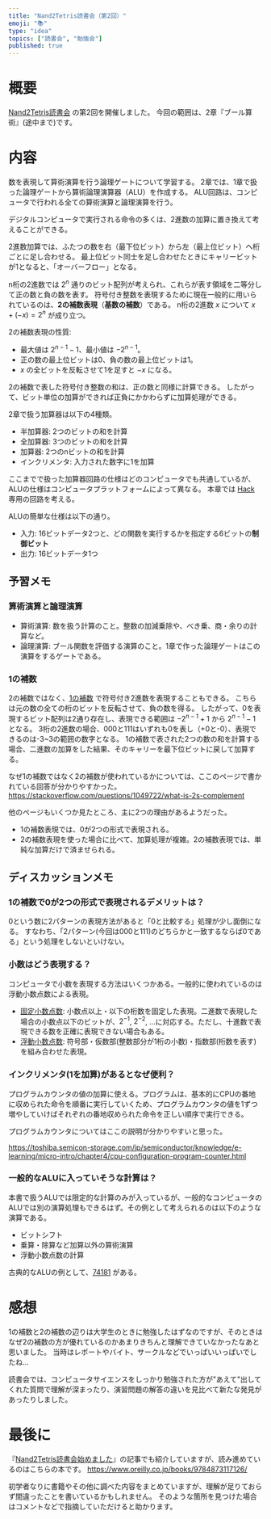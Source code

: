 ```yaml
---
title: "Nand2Tetris読書会（第2回）"
emoji: "📚"
type: "idea"
topics: ["読書会", "勉強会"]
published: true
---
```


# 概要

[Nand2Tetris読書会](https://zenn.dev/tomom1_s/articles/nand2tetris-00) の第2回を開催しました。
今回の範囲は、2章『ブール算術』(途中まで)です。

# 内容

数を表現して算術演算を行う論理ゲートについて学習する。 2章では、1章で扱った論理ゲートから算術論理演算器（ALU）を作成する。
ALU回路は、コンピュータで行われる全ての算術演算と論理演算を行う。

デジタルコンピュータで実行される命令の多くは、2進数の加算に置き換えて考えることができる。

2進数加算では、ふたつの数を右（最下位ビット）から左（最上位ビット）へ桁ごとに足し合わせる。
最上位ビット同士を足し合わせたときにキャリービットが1となると、「オーバーフロー」となる。

n桁の2進数では $2^n$ 通りのビット配列が考えられ、これらが表す領域を二等分して正の数と負の数を表す。
符号付き整数を表現するために現在一般的に用いられているのは、**2の補数表現**（**基数の補数**）である。 
n桁の2進数 $x$ について $x+(-x)=2^n$ が成り立つ。

2の補数表現の性質:

- 最大値は $2^{n-1}-1$、最小値は $-2^{n-1}$。
- 正の数の最上位ビットは0、負の数の最上位ビットは1。
- $x$ の全ビットを反転させて1を足すと $-x$ になる。

2の補数で表した符号付き整数の和は、正の数と同様に計算できる。
したがって、ビット単位の加算ができれば正負にかかわらずに加算処理ができる。

2章で扱う加算器は以下の4種類。

- 半加算器: 2つのビットの和を計算
- 全加算器: 3つのビットの和を計算
- 加算器: 2つのnビットの和を計算
- インクリメンタ: 入力された数字に1を加算

ここまでで扱った加算器回路の仕様はどのコンピュータでも共通しているが、ALUの仕様はコンピュータプラットフォームによって異なる。
本章では [Hack](https://ja.wikipedia.org/wiki/Hack_(プログラミング言語)) 専用の回路を考える。

ALUの簡単な仕様は以下の通り。

- 入力: 16ビットデータ2つと、どの関数を実行するかを指定する6ビットの**制御ビット**
- 出力: 16ビットデータ1つ

## 予習メモ

### 算術演算と論理演算

- 算術演算: 数を扱う計算のこと。整数の加減乗除や、べき乗、商・余りの計算など。
- 論理演算: ブール関数を評価する演算のこと。1章で作った論理ゲートはこの演算をするゲートである。

### 1の補数

2の補数ではなく、[1の補数](https://ja.wikipedia.org/wiki/符号付数値表現#1の補数) で符号付き2進数を表現することもできる。
こちらは元の数の全ての桁のビットを反転させて、負の数を得る。
したがって、0を表現するビット配列は2通り存在し、表現できる範囲は $-2^{n-1}+1$ から $2^{n-1}-1$ となる。
3桁の2進数の場合、000と111はいずれも0を表し（+0と-0）、表現できるのは-3~3の範囲の数字となる。
1の補数で表された2つの数の和を計算する場合、二進数の加算をした結果、そのキャリーを最下位ビットに戻して加算する。

なぜ1の補数ではなく2の補数が使われているかについては、ここのページで書かれている回答が分かりやすかった。
https://stackoverflow.com/questions/1049722/what-is-2s-complement

他のページもいくつか見たところ、主に2つの理由があるようだった。
- 1の補数表現では、0が2つの形式で表現される。
- 2の補数表現を使った場合に比べて、加算処理が複雑。2の補数表現では、単純な加算だけで済ませられる。

## ディスカッションメモ

### 1の補数で0が2つの形式で表現されるデメリットは？

0という数に2パターンの表現方法があると「0と比較する」処理が少し面倒になる。
すなわち、「2パターン(今回は000と111)のどちらかと一致するならば0である」という処理をしないといけない。

### 小数はどう表現する？

コンピュータで小数を表現する方法はいくつかある。一般的に使われているのは浮動小数点数による表現。

- [固定小数点数](https://ja.wikipedia.org/wiki/固定小数点数): 小数点以上・以下の桁数を固定した表現。二進数で表現した場合の小数点以下のビットが、$2^{-1}$, $2^{-2}$, ...に対応する。ただし、十進数で表現できる数を正確に表現できない場合もある。
- [浮動小数点数](https://ja.wikipedia.org/wiki/浮動小数点数): 符号部・仮数部(整数部分が1桁の小数)・指数部(桁数を表す)を組み合わせた表現。

### インクリメンタ(1を加算)があるとなぜ便利？

プログラムカウンタの値の加算に使える。プログラムは、基本的にCPUの番地に収められた命令を順番に実行していくため、プログラムカウンタの値を1ずつ増やしていけばそれぞれの番地収められた命令を正しい順序で実行できる。

プログラムカウンタについてはここの説明が分かりやすいと思った。

https://toshiba.semicon-storage.com/jp/semiconductor/knowledge/e-learning/micro-intro/chapter4/cpu-configuration-program-counter.html

### 一般的なALUに入っていそうな計算は？

本書で扱うALUでは限定的な計算のみが入っているが、一般的なコンピュータのALUでは別の演算処理もできるはず。その例として考えられるのは以下のような演算である。

- ビットシフト
- 乗算・除算など加算以外の算術演算
- 浮動小数点数の計算

古典的なALUの例として、[74181](https://ja.wikipedia.org/wiki/74181) がある。

# 感想

1の補数と2の補数の辺りは大学生のときに勉強したはずなのですが、そのときはなぜ2の補数の方が優れているのかあまりきちんと理解できていなかったなあと思いました。
当時はレポートやバイト、サークルなどでいっぱいいっぱいでしたね…

読書会では、コンピュータサイエンスをしっかり勉強された方が"あえて"出してくれた質問で理解が深まったり、演習問題の解答の違いを見比べて新たな発見があったりしました。

# 最後に

『[Nand2Tetris読書会始めました](https://zenn.dev/tomom1_s/articles/nand2tetris-00)』の記事でも紹介していますが、読み進めているのはこちらの本です。
https://www.oreilly.co.jp/books/9784873117126/

初学者なりに書籍やその他に調べた内容をまとめていますが、理解が足りておらず間違ったことを書いているかもしれません。
そのような箇所を見つけた場合はコメントなどで指摘していただけると助かります。

